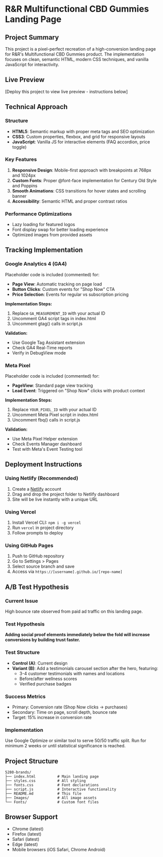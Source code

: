 # R&R Multifunctional CBD Gummies Landing Page

## Project Summary

This project is a pixel-perfect recreation of a high-conversion landing page for R&R's Multifunctional CBD Gummies product. The implementation focuses on clean, semantic HTML, modern CSS techniques, and vanilla JavaScript for interactivity.

## Live Preview

[Deploy this project to view live preview - instructions below]

## Technical Approach

### Structure

- **HTML5**: Semantic markup with proper meta tags and SEO optimization
- **CSS3**: Custom properties, flexbox, and grid for responsive layouts
- **JavaScript**: Vanilla JS for interactive elements (FAQ accordion, price toggle)

### Key Features

1. **Responsive Design**: Mobile-first approach with breakpoints at 768px and 1024px
2. **Custom Fonts**: Proper @font-face implementation for Century Old Style and Poppins
3. **Smooth Animations**: CSS transitions for hover states and scrolling banner
4. **Accessibility**: Semantic HTML and proper contrast ratios

### Performance Optimizations

- Lazy loading for featured logos
- Font display swap for better loading experience
- Optimized images from provided assets

## Tracking Implementation

### Google Analytics 4 (GA4)

Placeholder code is included (commented) for:

- **Page View**: Automatic tracking on page load
- **Button Clicks**: Custom events for "Shop Now" CTA
- **Price Selection**: Events for regular vs subscription pricing

**Implementation Steps:**

1. Replace `GA_MEASUREMENT_ID` with your actual ID
2. Uncomment GA4 script tags in index.html
3. Uncomment gtag() calls in script.js

**Validation:**

- Use Google Tag Assistant extension
- Check GA4 Real-Time reports
- Verify in DebugView mode

### Meta Pixel

Placeholder code is included (commented) for:

- **PageView**: Standard page view tracking
- **Lead Event**: Triggered on "Shop Now" clicks with product context

**Implementation Steps:**

1. Replace `YOUR_PIXEL_ID` with your actual ID
2. Uncomment Meta Pixel script in index.html
3. Uncomment fbq() calls in script.js

**Validation:**

- Use Meta Pixel Helper extension
- Check Events Manager dashboard
- Test with Meta's Event Testing tool

## Deployment Instructions

### Using Netlify (Recommended)

1. Create a [Netlify](https://www.netlify.com/) account
2. Drag and drop the project folder to Netlify dashboard
3. Site will be live instantly with a unique URL

### Using Vercel

1. Install Vercel CLI: `npm i -g vercel`
2. Run `vercel` in project directory
3. Follow prompts to deploy

### Using GitHub Pages

1. Push to GitHub repository
2. Go to Settings > Pages
3. Select source branch and save
4. Access via `https://[username].github.io/[repo-name]`

## A/B Test Hypothesis

### Current Issue

High bounce rate observed from paid ad traffic on this landing page.

### Test Hypothesis

**Adding social proof elements immediately below the fold will increase conversions by building trust faster.**

### Test Structure

- **Control (A)**: Current design
- **Variant (B)**: Add a testimonials carousel section after the hero, featuring:
  - 3-4 customer testimonials with names and locations
  - Before/after wellness scores
  - Verified purchase badges

### Success Metrics

- Primary: Conversion rate (Shop Now clicks → purchases)
- Secondary: Time on page, scroll depth, bounce rate
- Target: 15% increase in conversion rate

### Implementation

Use Google Optimize or similar tool to serve 50/50 traffic split. Run for minimum 2 weeks or until statistical significance is reached.

## Project Structure

```
5280-brands/
├── index.html          # Main landing page
├── styles.css          # All styling
├── fonts.css           # Font declarations
├── script.js           # Interactive functionality
├── README.md           # This file
├── Images/             # All image assets
└── Fonts/              # Custom font files
```

## Browser Support

- Chrome (latest)
- Firefox (latest)
- Safari (latest)
- Edge (latest)
- Mobile browsers (iOS Safari, Chrome Android)
